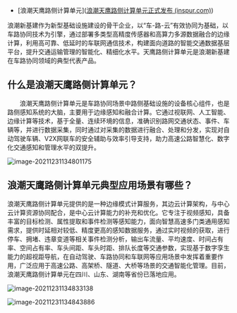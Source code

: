 - [浪潮天鹰路侧计算单元]([浪潮天鹰路侧计算单元正式发布 (inspur.com)](https://www.inspur.com/lcjtww/445068/445237/2598676/index.html))

浪潮新基建作为新型基础设施建设的骨干企业，以“车-路-云”有效协同为基础，以车路协同技术为引擎，通过部署多类型高精度传感器和高算力多源数据融合的边缘计算，利用高可靠、低延时的车联网通信技术，构建面向道路的智能交通数据基层平台，提升交通运输管理的智能化、精细化水平。天鹰路侧计算单元是浪潮新基建在车路协同领域的典型代表产品。

## 什么是浪潮天鹰路侧计算单元？

　　浪潮天鹰路侧计算单元是车路协同场景中路侧基础设施的设备核心组件，也是路侧感知系统的大脑，主要用于边缘感知和融合计算。它通过视联网、人工智能、边缘计算等技术，基于全量、连续环境的信息，准确识别路网交通状态、事件、车辆等，并进行数据采集，同时通过对采集的数据进行融合、处理和分发，实现对自动驾驶车辆、V2X网联车的安全辅助与效率引导支持，助力高速公路智慧化、数字化交通感知和管理水平的双提升。

![image-20211231134801175](https://gitee.com/er-huomeng/l-img/raw/master/l-img/image-20211231134801175.png)

## 浪潮天鹰路侧计算单元典型应用场景有哪些？

浪潮天鹰路侧计算单元提供的是一种边缘模式计算服务，其边云计算架构，与中心云计算资源协同配合，是中心云计算能力的补充和优化。它专注于视频感知，具备丰富的目标检测、属性提取和事件检测等感知能力，面向智慧高速多门类通用感知需求，提供时延相对较低、精度更高的感知数据服务，通过实时视频的获取，进行停车、拥堵、违章变道等相关事件检测分析，输出车流量、平均速度、时间占有率、空间占有率、车头间距、车头时距、排队长度等交通参数，实现基于数字孪生能力的超视距导航，在自动驾驶、车路协同和车联网等应用场景中发挥着重要作用，广泛应用于高速公路、高架桥、隧道、大桥等场景的交通智能化管理。目前，浪潮天鹰路侧计算单元在四川、山东、湖南等省份已落地应用。

![image-20211231134833138](https://gitee.com/er-huomeng/l-img/raw/master/l-img/image-20211231134833138.png)

![image-20211231134843886](https://gitee.com/er-huomeng/l-img/raw/master/l-img/image-20211231134843886.png)